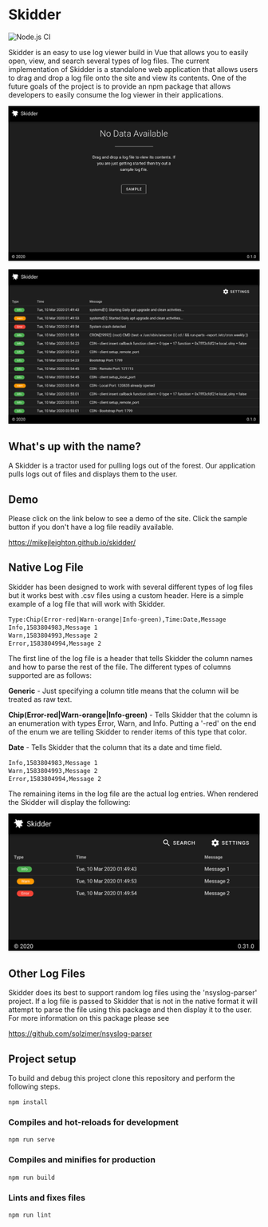 # Skidder
![Node.js CI](https://github.com/Mikejleighton/skidder/workflows/Node.js%20CI/badge.svg?branch=master)

Skidder is an easy to use log viewer build in Vue that allows you to easily open, view, and search several types of log files. The current implementation of Skidder is a standalone web application that allows users to drag and drop a log file onto the site and view its contents. One of the future goals of the project is to provide an npm package that allows developers to easily consume the log viewer in their applications. 

![Skidder](./documents/images/Skidder.png)

![Skidder 2](./documents/images/Skidder2.png)


## What's up with the name?
A Skidder is a tractor used for pulling logs out of the forest. Our application pulls logs out of files and displays them to the user. 

## Demo
Please click on the link below to see a demo of the site. Click the sample button if you don't have a log file readily available. 

https://mikejleighton.github.io/skidder/

## Native Log File
Skidder has been designed to work with several different types of log files but it works best with .csv files using a custom header. Here is a simple example of a log file that will work with Skidder. 

```
Type:Chip(Error-red|Warn-orange|Info-green),Time:Date,Message
Info,1583804983,Message 1
Warn,1583804993,Message 2
Error,1583804994,Message 2
```

The first line of the log file is a header that tells Skidder the column names and how to parse the rest of the file. The different types of columns supported are as follows:

**Generic** - Just specifying a column title means that the column will be treated as raw text. 

**Chip(Error-red|Warn-orange|Info-green)** - Tells Skidder that the column is an enumeration with types Error, Warn, and Info. Putting a '-red' on the end of the enum we are telling Skidder to render items of this type that color. 

**Date** - Tells Skidder that the column that its a date and time field. 

```
Info,1583804983,Message 1
Warn,1583804993,Message 2
Error,1583804994,Message 2
```

The remaining items in the log file are the actual log entries. When rendered the Skidder will display the following:

![Skidder 3](./documents/images/Skidder3.png)

## Other Log Files
Skidder does its best to support random log files using the 'nsyslog-parser' project. If a log file is passed to Skidder that is not in the native format it will attempt to parse the file using this package and then display it to the user. For more information on this package please see

https://github.com/solzimer/nsyslog-parser

## Project setup
To build and debug this project clone this repository and perform the following steps. 

```
npm install
```

### Compiles and hot-reloads for development
```
npm run serve
```

### Compiles and minifies for production
```
npm run build
```

### Lints and fixes files
```
npm run lint
```
